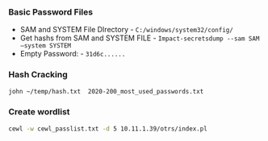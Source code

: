 
### Basic Password Files
- SAM and SYSTEM File DIrectory - `C:/windows/system32/config/` 
- Get hashs from SAM and SYSTEM FILE - `Impact-secretsdump --sam SAM –system SYSTEM` 
- Empty Password: - `31d6c......` 

### Hash Cracking
```bash 
john ~/temp/hash.txt  2020-200_most_used_passwords.txt
```
 
 ### Create wordlist
 ```bash
 cewl -w cewl_passlist.txt -d 5 10.11.1.39/otrs/index.pl
 ```